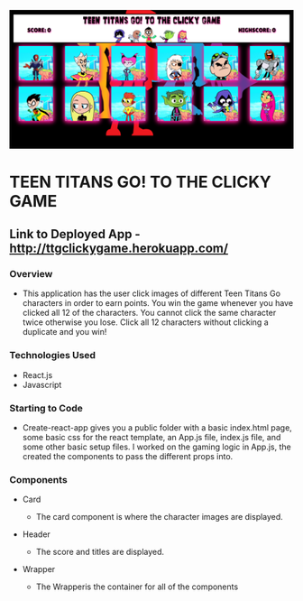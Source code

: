 ![Screenshot](/ttg_pic.png)

# TEEN TITANS GO! TO THE CLICKY GAME

## Link to Deployed App - http://ttgclickygame.herokuapp.com/

### Overview
* This application has the user click images of different Teen Titans Go characters in order to earn points. You win the game whenever you have clicked all 12 of the characters. You cannot click the same character twice otherwise you lose. Click all 12 characters without clicking a duplicate and you win!

### Technologies Used 
* React.js
* Javascript


### Starting to Code
* Create-react-app gives you a public folder with a basic index.html page, some basic css for the react template, an App.js file, index.js file, and some other basic setup files. I worked on the gaming logic in App.js, the created the components to pass the different props into.

### Components
* Card
    * The card component is where the character images are displayed.

* Header
    * The score and titles are displayed.

* Wrapper
    * The Wrapperis the container for all of the components

